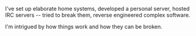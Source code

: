 I've set up elaborate home systems, developed a personal server, hosted IRC servers -- tried to break them, reverse engineered complex software.

I'm intrigued by how things work and how they can be broken.
